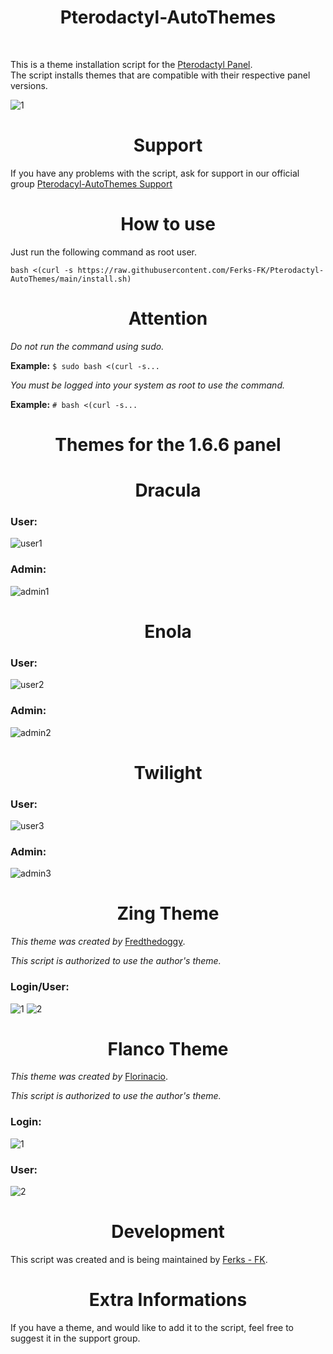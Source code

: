 <h1 align="center"> 
    Pterodactyl-AutoThemes
</h1>
</br>

This is a theme installation script for the [Pterodactyl Panel](https://github.com/pterodactyl/panel).<br>
The script installs themes that are compatible with their respective panel versions.

![1](https://user-images.githubusercontent.com/69549678/135567472-4be8d459-1ce1-4eb8-92ab-758eba37a563.PNG)





<h1 align="center">Support</h1>

If you have any problems with the script, ask for support in our official group [Pterodacyl-AutoThemes Support](https://discord.gg/buDBbSGJmQ)

<h1 align="center">How to use</h1>

Just run the following command as root user.

```
bash <(curl -s https://raw.githubusercontent.com/Ferks-FK/Pterodactyl-AutoThemes/main/install.sh)
```
<h1 align="center">Attention</h1>

*Do not run the command using sudo.*

**Example:** ```$ sudo bash <(curl -s...```

*You must be logged into your system as root to use the command.*

**Example:** ```# bash <(curl -s...```

<h1 align="center">Themes for the 1.6.6 panel</h1>

<h1 align="center">Dracula</h1>

### User:
![user1](https://user-images.githubusercontent.com/69549678/130690593-b265eddc-927b-4ca1-a738-cf5a6752e6a0.png)

### Admin:
![admin1](https://user-images.githubusercontent.com/69549678/130690715-7a49ade3-7eb8-482e-aeaf-c4e1085000a0.png)

<h1 align="center">Enola</h1>

### User:
![user2](https://user-images.githubusercontent.com/69549678/130690821-b3527f10-c0fc-4579-afe7-393936a74493.png)

### Admin:
![admin2](https://user-images.githubusercontent.com/69549678/130690874-3c8c1d06-2857-40fe-a643-327e37db83dc.png)

<h1 align="center">Twilight</h1>

### User:
![user3](https://user-images.githubusercontent.com/69549678/130690999-2a8dbf1f-9a1b-4655-9c04-178b69594ae2.png)

### Admin:
![admin3](https://user-images.githubusercontent.com/69549678/130691022-f58fb982-4122-460a-a73b-155a80a57c3d.png)

<h1 align="center">Zing Theme</h1>

*This theme was created by* [Fredthedoggy](https://github.com/Fredthedoggy).

*This script is authorized to use the author's theme.*
### Login/User:
![1](https://user-images.githubusercontent.com/69549678/132610850-e3d41f09-dbaf-4791-a4a9-8e494239b9b4.JPG)
![2](https://user-images.githubusercontent.com/69549678/132610853-507acc49-3bec-4ff7-888a-ca286e4387f1.JPG)

<h1 align="center">Flanco Theme</h1>

*This theme was created by* [Florinacio](https://github.com/Florinacio/Flanco-Theme).

*This script is authorized to use the author's theme.*
### Login:
![1](https://user-images.githubusercontent.com/69549678/137674942-6539a107-d512-425a-b180-479e2cec8788.png)

### User:
![2](https://user-images.githubusercontent.com/69549678/137675018-ca602ba4-de61-4b48-bb2f-8432c3ffc7ad.png)


<h1 align="center">Development</h1>

This script was created and is being maintained by [Ferks - FK](https://github.com/Ferks-FK).

<h1 align="center">Extra Informations</h1>

If you have a theme, and would like to add it to the script, feel free to suggest it in the support group.

